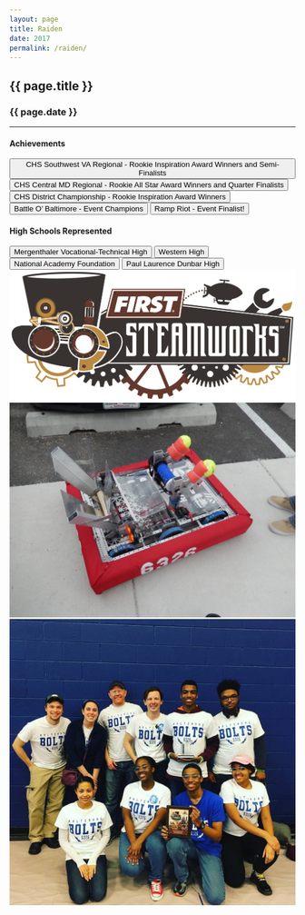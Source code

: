 ```yaml
---
layout: page
title: Raiden
date: 2017
permalink: /raiden/
---
```


<div class="container" markdown="1">
<section class="card bg-light page-card" markdown="1">

<h1 class="mx-auto pt-4 pb-2">{{ page.title }}</h1>
<h3 class="mx-auto">{{ page.date }}</h3>
<hr class="mx-4">

<h4 class="mx-4 p-0">Achievements</h4>
<button type="button" class="page-button ml-4 mb-2 btn btn-primary mt-1">CHS Southwest VA Regional - Rookie Inspiration Award Winners and Semi-Finalists</button>
<button type="button" class="page-button ml-4 mb-2 btn btn-primary mt-1">CHS Central MD Regional - Rookie All Star Award Winners and Quarter Finalists</button>
<button type="button" class="page-button ml-4 mb-2 btn btn-primary mt-1">CHS District Championship - Rookie Inspiration Award Winners</button>
<button type="button" class="page-button ml-2 mb-2 btn btn-primary mt-1">Battle O’ Baltimore - Event Champions</button>
<button type="button" class="page-button ml-4 mb-2 btn btn-primary mt-1">Ramp Riot - Event Finalist!</button>

<h4 class="mx-4 mt-2 p-0">High Schools Represented</h4>
<button type="button" class="page-outline-button ml-4 mb-2 btn btn-outline-primary mt-3">Mergenthaler Vocational-Technical High</button>
<button type="button" class="page-outline-button ml-2 mb-2 btn btn-outline-primary mt-3">Western High</button>
<button type="button" class="page-outline-button ml-2 mb-2 btn btn-outline-primary mt-3">National Academy Foundation</button>
<button type="button" class="page-outline-button ml-2 mb-2 btn btn-outline-primary mt-3">Paul Laurence Dunbar High</button>


<img src="/assets/img/robots/raiden-1.jpg" class="d-block img-fluid p-4" />
<img src="/assets/img/robots/raiden-2.jpg" class="img-fluid p-4" />
<img src="/assets/img/robots/raiden-3.jpg" class="img-fluid p-4" />

</section>
</div>